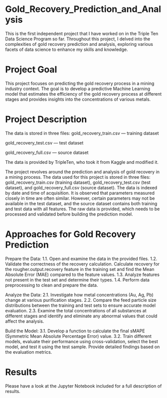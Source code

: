 # Gold_Recovery_Prediction_and_Analysis

This is the first independent project that I have worked on in the Triple Ten Data Science Program so far. Throughout this project, I delved into the complexities of gold recovery prediction and analysis, exploring various facets of data science to enhance my skills and knowledge.


# Project Goal 

This project focuses on predicting the gold recovery process in a mining industry context. The goal is to develop a predictive Machine Learning model that estimates the efficiency of the gold recovery process at different stages and provides insights into the concentrations of various metals.

# Project Description

The data is stored in three files:
gold_recovery_train.csv — training dataset 

gold_recovery_test.csv — test dataset 

gold_recovery_full.csv — source dataset 

The data is provided by TripleTen, who took it from Kaggle and modified it.


The project revolves around the prediction and analysis of gold recovery in a mining process. The data used for this project is stored in three files: gold_recovery_train.csv (training dataset), gold_recovery_test.csv (test dataset), and gold_recovery_full.csv (source dataset). The data is indexed by date and time of acquisition. It is observed that parameters measured closely in time are often similar. However, certain parameters may not be available in the test dataset, and the source dataset contains both training and test data with all features. The raw data is provided, which needs to be processed and validated before building the prediction model.

# Approaches for Gold Recovery Prediction

Prepare the Data:
1.1. Open and examine the data in the provided files.
1.2. Validate the correctness of the recovery calculation. Calculate recovery for the rougher.output.recovery feature in the training set and find the Mean Absolute Error (MAE) compared to the feature values.
1.3. Analyze features not present in the test set and determine their types.
1.4. Perform data preprocessing to clean and prepare the data.

Analyze the Data:
2.1. Investigate how metal concentrations (Au, Ag, Pb) change at various purification stages.
2.2. Compare the feed particle size distributions between the training and test sets to ensure accurate model evaluation.
2.3. Examine the total concentrations of all substances at different stages and identify and eliminate any abnormal values that could affect the analysis.

Build the Model:
3.1. Develop a function to calculate the final sMAPE (Symmetric Mean Absolute Percentage Error) value.
3.2. Train different models, evaluate their performance using cross-validation, select the best model, and test it using the test sample. Provide detailed findings based on the evaluation metrics.

# Results 
Please have a look at the Jupyter Notebook included for a full description of results.
